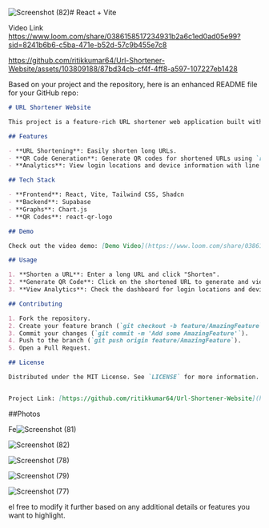 ![Screenshot (82)](https://github.com/aa0962/Url-Shortener-Website/assets/103809188/af9187f5-a195-4474-ab8a-f71c4df82a2e)# React + Vite

Video Link
https://www.loom.com/share/0386158517234931b2a6c1ed0ad05e99?sid=8241b6b6-c5ba-471e-b52d-57c9b455e7c8





https://github.com/ritikkumar64/Url-Shortener-Website/assets/103809188/87bd34cb-cf4f-4ff8-a597-107227eb1428



Based on your project and the repository, here is an enhanced README file for your GitHub repo:

```markdown
# URL Shortener Website

This project is a feature-rich URL shortener web application built with Supabase, Shadcn, and react-qr-logo. It provides a seamless experience for shortening URLs, generating QR codes, and visualizing login locations and device information through graphs.

## Features

- **URL Shortening**: Easily shorten long URLs.
- **QR Code Generation**: Generate QR codes for shortened URLs using `react-qr-logo`.
- **Analytics**: View login locations and device information with line and pie charts.

## Tech Stack

- **Frontend**: React, Vite, Tailwind CSS, Shadcn
- **Backend**: Supabase
- **Graphs**: Chart.js
- **QR Codes**: react-qr-logo

## Demo

Check out the video demo: [Demo Video](https://www.loom.com/share/0386158517234931b2a6c1ed0ad05e99?sid=8241b6b6-c5ba-471e-b52d-57c9b455e7c8)

## Usage

1. **Shorten a URL**: Enter a long URL and click "Shorten".
2. **Generate QR Code**: Click on the shortened URL to generate and view the QR code.
3. **View Analytics**: Check the dashboard for login locations and device information graphs.

## Contributing

1. Fork the repository.
2. Create your feature branch (`git checkout -b feature/AmazingFeature`).
3. Commit your changes (`git commit -m 'Add some AmazingFeature'`).
4. Push to the branch (`git push origin feature/AmazingFeature`).
5. Open a Pull Request.

## License

Distributed under the MIT License. See `LICENSE` for more information.


Project Link: [https://github.com/ritikkumar64/Url-Shortener-Website](https://github.com/ritikkumar64/Url-Shortener-Website)
```

##Photos




Fe![Screenshot (81)](https://github.com/aa0962/Url-Shortener-Website/assets/103809188/bd6a0762-80da-4786-ae18-191a8ef586b5)



![Screenshot (82)](https://github.com/aa0962/Url-Shortener-Website/assets/103809188/02c3eb28-0e2e-47ab-aa2e-f38c4a32a390)


![Screenshot (78)](https://github.com/aa0962/Url-Shortener-Website/assets/103809188/9f93a93e-0fb4-4831-9ca9-25224f28584b)




![Screenshot (79)](https://github.com/aa0962/Url-Shortener-Website/assets/103809188/79d9bdaf-eec0-4124-8c07-540ad5926354)


![Screenshot (77)](https://github.com/aa0962/Url-Shortener-Website/assets/103809188/68f84204-8543-4f37-a43f-785492aaa506)





el free to modify it further based on any additional details or features you want to highlight.

